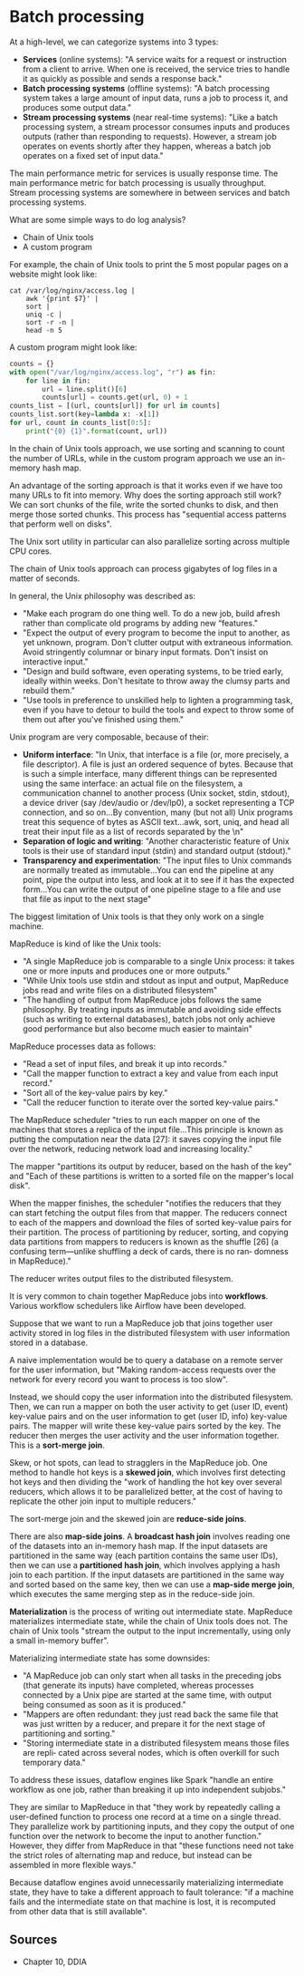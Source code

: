 # Batch processing

At a high-level, we can categorize systems into 3 types:
* **Services** (online systems): "A service waits for a request or instruction from a client to arrive. When one is received, the service tries to handle it as quickly as possible and sends a response back."
* **Batch processing systems** (offline systems): "A batch processing system takes a large amount of input data, runs a job to process it, and produces some output data."
* **Stream processing systems** (near real-time systems): "Like a batch processing system, a stream processor consumes inputs and produces outputs (rather than responding to requests). However, a stream job operates on events shortly after they happen, whereas a batch job operates on a fixed set of input data."

The main performance metric for services is usually response time. The main performance metric for batch processing is usually throughput. Stream processing systems are somewhere in between services and batch processing systems.

What are some simple ways to do log analysis?
* Chain of Unix tools
* A custom program

For example, the chain of Unix tools to print the 5 most popular pages on a website might look like:

```
cat /var/log/nginx/access.log |
 	awk '{print $7}' |
 	sort |
 	uniq -c |
 	sort -r -n |
 	head -n 5
```

A custom program might look like:

```python
counts = {}
with open("/var/log/nginx/access.log", "r") as fin:
	for line in fin:
		url = line.split()[6]
		counts[url] = counts.get(url, 0) + 1
counts_list = [(url, counts[url]) for url in counts]
counts_list.sort(key=lambda x: -x[1])
for url, count in counts_list[0:5]:
	print("{0} {1}".format(count, url))
```

In the chain of Unix tools approach, we use sorting and scanning to count the number of URLs, while in the custom program approach we use an in-memory hash map.

An advantage of the sorting approach is that it works even if we have too many URLs to fit into memory. Why does the sorting approach still work? We can sort chunks of the file, write the sorted chunks to disk, and then merge those sorted chunks. This process has "sequential access patterns that perform well on disks".

The Unix sort utility in particular can also parallelize sorting across multiple CPU cores.

The chain of Unix tools approach can process gigabytes of log files in a matter of seconds.

In general, the Unix philosophy was described as:
* "Make each program do one thing well. To do a new job, build afresh rather than complicate old programs by adding new “features."
* "Expect the output of every program to become the input to another, as yet unknown, program. Don't clutter output with extraneous information. Avoid stringently columnar or binary input formats. Don't insist on interactive input."
* "Design and build software, even operating systems, to be tried early, ideally within weeks. Don't hesitate to throw away the clumsy parts and rebuild them."
* "Use tools in preference to unskilled help to lighten a programming task, even if you have to detour to build the tools and expect to throw some of them out after you've finished using them."

Unix program are very composable, because of their:
* **Uniform interface**: "In Unix, that interface is a file (or, more precisely, a file descriptor). A file is just an ordered sequence of bytes. Because that is such a simple interface, many different things can be represented using the same interface: an actual file on the filesystem, a communication channel to another process (Unix socket, stdin, stdout), a device driver (say /dev/audio or /dev/lp0), a socket representing a TCP connection, and so on...By convention, many (but not all) Unix programs treat this sequence of bytes as ASCII text...awk, sort, uniq, and head all treat their input file as a list of records separated by the \n"
* **Separation of logic and writing**: "Another characteristic feature of Unix tools is their use of standard input (stdin) and standard output (stdout)."
* **Transparency and experimentation**: "The input files to Unix commands are normally treated as immutable...You can end the pipeline at any point, pipe the output into less, and look at it to see if it has the expected form...You can write the output of one pipeline stage to a file and use that file as input to the next stage"

The biggest limitation of Unix tools is that they only work on a single machine.

MapReduce is kind of like the Unix tools:
* "A single MapReduce job is comparable to a single Unix process: it takes one or more inputs and produces one or more outputs."
* "While Unix tools use stdin and stdout as input and output, MapReduce jobs read and write files on a distributed filesystem"
* "The handling of output from MapReduce jobs follows the same philosophy. By treating inputs as immutable and avoiding side effects (such as writing to external databases), batch jobs not only achieve good performance but also become much easier to maintain"

MapReduce processes data as follows:
* "Read a set of input files, and break it up into records."
* "Call the mapper function to extract a key and value from each input record."
* "Sort all of the key-value pairs by key."
* "Call the reducer function to iterate over the sorted key-value pairs."

The MapReduce scheduler "tries to run each mapper on one of the machines that stores a replica of the input file...This principle is known as putting the computation near the data [27]: it saves copying the input file over the network, reducing network load and increasing locality."

The mapper "partitions its output by reducer, based on the hash of the key" and "Each of these partitions is written to a sorted file on the mapper's local disk".

When the mapper finishes, the scheduler "notifies the reducers that they can start fetching the output files from that mapper. The reducers connect to each of the mappers and download the files of sorted key-value pairs for their partition. The process of partitioning by reducer, sorting, and copying data partitions from mappers to reducers is known as the shuffle [26] (a confusing term—unlike shuffling a deck of cards, there is no ran‐ domness in MapReduce)."

The reducer writes output files to the distributed filesystem.

It is very common to chain together MapReduce jobs into **workflows**. Various workflow schedulers like Airflow have been developed.

Suppose that we want to run a MapReduce job that joins together user activity stored in log files in the distributed filesystem with user information stored in a database.

A naive implementation would be to query a database on a remote server for the user information, but "Making random-access requests over the network for every record you want to process is too slow".

Instead, we should copy the user information into the distributed filesystem. Then, we can run a mapper on both the user activity to get (user ID, event) key-value pairs and on the user information to get (user ID, info) key-value pairs. The mapper will write these key-value pairs sorted by the key. The reducer then merges the user activity and the user information together. This is a **sort-merge join**.

Skew, or hot spots, can lead to stragglers in the MapReduce job. One method to handle hot keys is a **skewed join**, which involves first detecting hot keys and then dividing the "work of handling the hot key over several reducers, which allows it to be parallelized better, at the cost of having to replicate the other join input to multiple reducers."

The sort-merge join and the skewed join are **reduce-side joins**.

There are also **map-side joins**. A **broadcast hash join** involves reading one of the datasets into an in-memory hash map. If the input datasets are partitioned in the same way (each partition contains the same user IDs), then we can use a **partitioned hash join**, which involves applying a hash join to each partition. If the input datasets are partitioned in the same way and sorted based on the same key, then we can use a **map-side merge join**, which executes the same merging step as in the reduce-side join.

**Materialization** is the process of writing out intermediate state. MapReduce materializes intermediate state, while the chain of Unix tools does not. The chain of Unix tools "stream the output to the input incrementally, using only a small in-memory buffer".

Materializing intermediate state has some downsides:
* "A MapReduce job can only start when all tasks in the preceding jobs (that generate its inputs) have completed, whereas processes connected by a Unix pipe are started at the same time, with output being consumed as soon as it is produced."
* "Mappers are often redundant: they just read back the same file that was just written by a reducer, and prepare it for the next stage of partitioning and sorting."
* "Storing intermediate state in a distributed filesystem means those files are repli‐ cated across several nodes, which is often overkill for such temporary data."

To address these issues, dataflow engines like Spark "handle an entire workflow as one job, rather than breaking it up into independent subjobs."

They are similar to MapReduce in that "they work by repeatedly calling a user-defined function to process one record at a time on a single thread. They parallelize work by partitioning inputs, and they copy the output of one function over the network to become the input to another function." However, they differ from MapReduce in that "these functions need not take the strict roles of alternating map and reduce, but instead can be assembled in more flexible ways."

Because dataflow engines avoid unnecessarily materializing intermediate state, they have to take a different approach to fault tolerance: "if a machine fails and the intermediate state on that machine is lost, it is recomputed from other data that is still available".

## Sources

* Chapter 10, DDIA